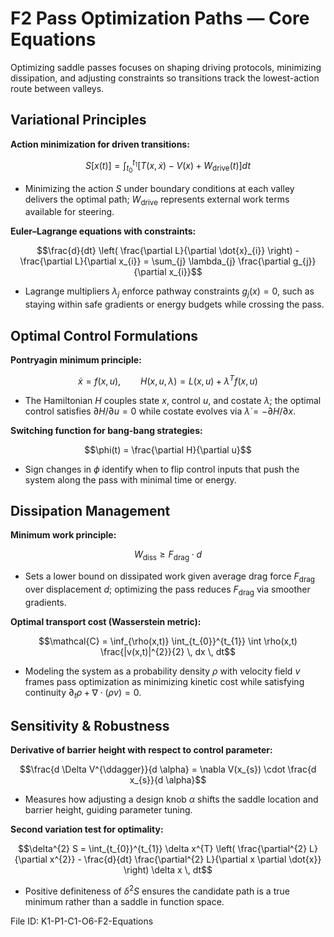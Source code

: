 # F2 Pass Optimization Paths — Core Equations

Optimizing saddle passes focuses on shaping driving protocols, minimizing dissipation, and adjusting constraints so transitions track the lowest-action route between valleys.

## Variational Principles
**Action minimization for driven transitions:**

$$S[x(t)] = \int_{t_{0}}^{t_{1}} \left[ T(x, \dot{x}) - V(x) + W_{\mathrm{drive}}(t) \right] dt$$

- Minimizing the action $S$ under boundary conditions at each valley delivers the optimal path; $W_{\mathrm{drive}}$ represents external work terms available for steering.

**Euler–Lagrange equations with constraints:**

$$\frac{d}{dt} \left( \frac{\partial L}{\partial \dot{x}_{i}} \right) - \frac{\partial L}{\partial x_{i}} = \sum_{j} \lambda_{j} \frac{\partial g_{j}}{\partial x_{i}}$$

- Lagrange multipliers $\lambda_{j}$ enforce pathway constraints $g_{j}(x)=0$, such as staying within safe gradients or energy budgets while crossing the pass.

## Optimal Control Formulations
**Pontryagin minimum principle:**

$$\dot{x} = f(x,u), \qquad H(x,u,\lambda) = L(x,u) + \lambda^{T} f(x,u)$$

- The Hamiltonian $H$ couples state $x$, control $u$, and costate $\lambda$; the optimal control satisfies $\partial H/\partial u = 0$ while costate evolves via $\dot{\lambda} = -\partial H/\partial x$.

**Switching function for bang-bang strategies:**

$$\phi(t) = \frac{\partial H}{\partial u}$$

- Sign changes in $\phi$ identify when to flip control inputs that push the system along the pass with minimal time or energy.

## Dissipation Management
**Minimum work principle:**

$$W_{\mathrm{diss}} \geq F_{\mathrm{drag}} \cdot d$$

- Sets a lower bound on dissipated work given average drag force $F_{\mathrm{drag}}$ over displacement $d$; optimizing the pass reduces $F_{\mathrm{drag}}$ via smoother gradients.

**Optimal transport cost (Wasserstein metric):**

$$\mathcal{C} = \inf_{\rho(x,t)} \int_{t_{0}}^{t_{1}} \int \rho(x,t) \frac{|v(x,t)|^{2}}{2} \, dx \, dt$$

- Modeling the system as a probability density $\rho$ with velocity field $v$ frames pass optimization as minimizing kinetic cost while satisfying continuity $\partial_{t} \rho + \nabla \cdot (\rho v) = 0$.

## Sensitivity & Robustness
**Derivative of barrier height with respect to control parameter:**

$$\frac{d \Delta V^{\ddagger}}{d \alpha} = \nabla V(x_{s}) \cdot \frac{d x_{s}}{d \alpha}$$

- Measures how adjusting a design knob $\alpha$ shifts the saddle location and barrier height, guiding parameter tuning.

**Second variation test for optimality:**

$$\delta^{2} S = \int_{t_{0}}^{t_{1}} \delta x^{T} \left( \frac{\partial^{2} L}{\partial x^{2}} - \frac{d}{dt} \frac{\partial^{2} L}{\partial x \partial \dot{x}} \right) \delta x \, dt$$

- Positive definiteness of $\delta^{2} S$ ensures the candidate path is a true minimum rather than a saddle in function space.

File ID: K1-P1-C1-O6-F2-Equations
